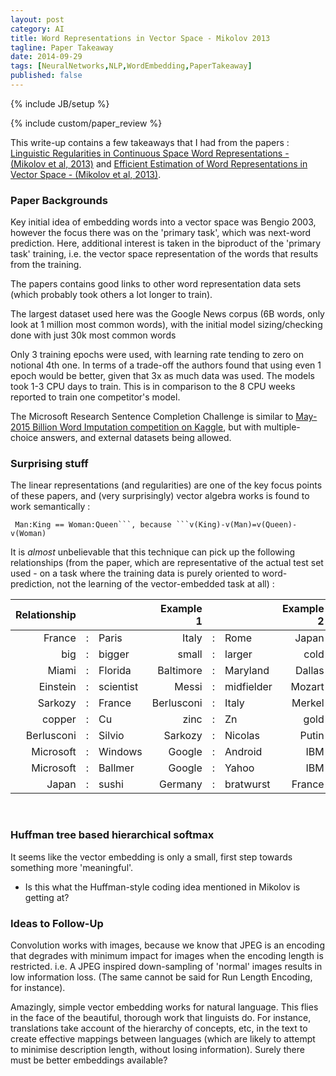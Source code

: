 ```yaml
---
layout: post
category: AI
title: Word Representations in Vector Space - Mikolov 2013
tagline: Paper Takeaway
date: 2014-09-29
tags: [NeuralNetworks,NLP,WordEmbedding,PaperTakeaway]
published: false
---
```

{% include JB/setup %}

{% include custom/paper_review %}

This write-up contains a few takeaways that I had from the papers :
[Linguistic Regularities in Continuous Space Word Representations - (Mikolov et al, 2013)](http://research.microsoft.com/apps/pubs/default.aspx?id=189726) and 
[Efficient Estimation of Word Representations in Vector Space - (Mikolov et al, 2013)](http://arxiv.org/abs/1301.3781).

### Paper Backgrounds

Key initial idea of embedding words into a vector space was Bengio 2003, however the focus there was on the 'primary task', which was next-word prediction.  Here, additional interest is taken in the biproduct of the 'primary task' training, i.e. the vector space representation of the words that results from the training.

The papers contains good links to other word representation data sets (which probably took others a lot longer to train).

The largest dataset used here was the Google News corpus (6B words, only look at 1 million most common words), with the initial model sizing/checking done with just 30k most common words

Only 3 training epochs were used, with learning rate tending to zero on notional 4th one.  In terms of a trade-off the authors found that using even 1 epoch would be better, given that 3x as much data was used.  The models took 1-3 CPU days to train.  This is in comparison to the 8 CPU weeks reported to train one competitor's model.

The Microsoft Research Sentence Completion Challenge is similar to [May-2015 Billion Word Imputation competition on Kaggle](http://www.kaggle.com/c/billion-word-imputation), but with multiple-choice answers, and external datasets being allowed.


### Surprising stuff

The linear representations (and regularities) are one of the key focus points of these papers, and (very surprisingly) vector algebra works is found to work semantically :

```
 Man:King == Woman:Queen```, because ```v(King)-v(Man)=v(Queen)-v(Woman)
```
 
It is _almost_ unbelievable that this technique can pick up the following relationships (from the paper, which are 
representative of the actual test set used - on a task where the training data
is purely oriented to word-prediction, not the learning of the vector-embedded task at all) : 

| Relationship |  | | Example 1 | | | Example 2 |  | | Example 3 | | |
| --------------:|---|:-------------- |  --------------:|---|:-------------- | --------------:|---|:-------------- | --------------:|---|:-------------- | 
| France | : | Paris | Italy | : | Rome | Japan | : | Tokyo | Florida | : | Tallahassee |
| big | : | bigger | small | : | larger | cold | : | colder | quick | : | quicker |
| Miami | : | Florida | Baltimore | : | Maryland | Dallas | : | Texas | Kona | : | Hawaii |
| Einstein | : | scientist | Messi | : | midfielder | Mozart | : | violinist | Picasso | : | painter |
| Sarkozy | : | France | Berlusconi | : | Italy | Merkel | : | Germany | Koizumi | : | Japan |
| copper | : | Cu | zinc | : | Zn | gold | : | Au | uranium | : | plutonium |
| Berlusconi | : | Silvio | Sarkozy | : | Nicolas | Putin | : | Medvedev | Obama | : | Barack |
| Microsoft | : | Windows | Google | : | Android | IBM | : | Linux | Apple | : | iPhone |
| Microsoft | : | Ballmer | Google | : | Yahoo | IBM | : | McNealy | Apple | : | Jobs |
| Japan | : | sushi | Germany | : | bratwurst | France | : | tapas | USA | : | pizza |

<br />


### Huffman tree based hierarchical softmax


It seems like the vector embedding is only a small, first step towards something more 'meaningful'.

 -  Is this what the Huffman-style coding idea mentioned in Mikolov is getting at?


### Ideas to Follow-Up

Convolution works with images, because we know that JPEG is an encoding that degrades with minimum impact for images when the encoding length is restricted.  i.e.  A JPEG inspired down-sampling of 'normal' images results in low information loss.  (The same cannot be said for Run Length Encoding, for instance).

Amazingly, simple vector embedding works for natural language.  This flies in the face of the beautiful, thorough work that linguists do.  For instance, translations take account of the hierarchy of concepts, etc, in the text to create effective mappings between languages (which are likely to attempt to minimise description length, without losing information).  Surely there must be better embeddings available?  



